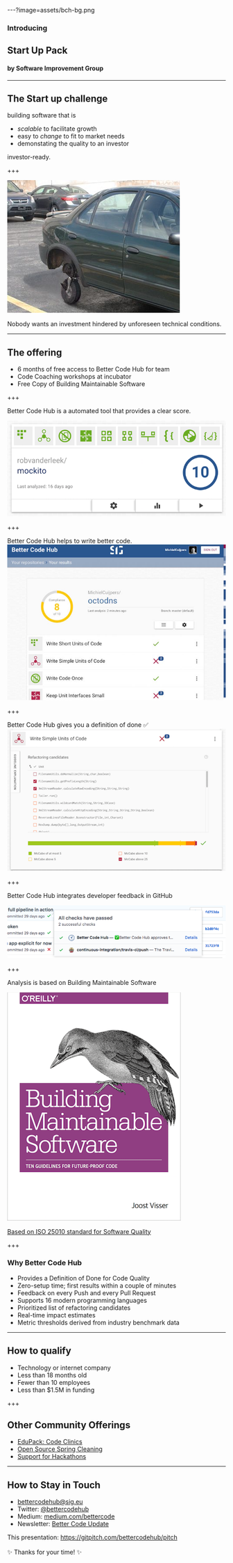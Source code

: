 ---?image=assets/bch-bg.png

### Introducing
## Start Up Pack
#### by Software Improvement Group

---

## The Start up challenge

<span class="primary">building software that is</span> 

- *scalable* to facilitate growth
- easy to *change* to fit to market needs 
- demonstating the quality to an investor

<span class="primary">investor-ready.</span>

+++

![unforeseen technical conditions](assets/car-wheels.jpg)

Nobody wants an investment hindered by unforeseen technical conditions. 


---
<!-- 
.reveal section img {
  border: 0;
  box-shadow: none;
} 
-->  

## The offering

- 6 months of free access to Better Code Hub for team
- Code Coaching workshops at incubator
- Free Copy of Building Maintainable Software


+++

Better Code Hub is a automated tool that provides a clear score.

![Mockito 10 out of 10](assets/mockito-10-out-of-10.png)


+++

Better Code Hub helps to write better code. 
![octodns](assets/octodns.jpg)



+++

Better Code Hub gives you a definition of done ✅
![Commons-IO simple units guideline](assets/commons-io-simple-units-guideline.png)


+++

Better Code Hub integrates developer feedback in GitHub

![BCH GitHub flow](assets/bch-github-flow.png)


+++

Analysis is based on Building Maintainable Software

![10 guidelines](assets/bms-cover.png)

[Based on ISO 25010 standard for Software Quality](https://shop.oreilly.com/product/0636920049159.do)

+++

### Why Better Code Hub

- Provides a Definition of Done for Code Quality 
- Zero-setup time; first results within a couple of minutes
- Feedback on every Push and every Pull Request
- Supports 16 modern programming languages
- Prioritized list of refactoring candidates
- Real-time impact estimates
- Metric thresholds derived from industry benchmark data

---

## How to qualify

- Technology or internet company
- Less than 18 months old
- Fewer than 10 employees
- Less than $1.5M in funding



+++

## Other Community Offerings

- [EduPack: Code Clinics](https://education.github.community/t/a-proposed-add-on-for-code-quality-in-software-engineering-courses-using-github/9067) 
- [Open Source Spring Cleaning](https://opensourcespringcleaning.github.io/)
- [Support for Hackathons](https://dev.to/jstvssr/how-a-hackathon-appreciates-quality-code)

---

## How to Stay in Touch

- <bettercodehub@sig.eu>
- Twitter: [@bettercodehub](https://twitter.com/bettercodehub)
- Medium: [medium.com/bettercode](https://medium.com/bettercode)
- Newsletter: [Better Code Update](http://us14.campaign-archive1.com/home/?u=104bf91e618a0b2a854bdea20&id=97fcbfb998)

This presentation: <https://gitpitch.com/bettercodehub/pitch><br/><br/>
✨ Thanks for your time! ✨

